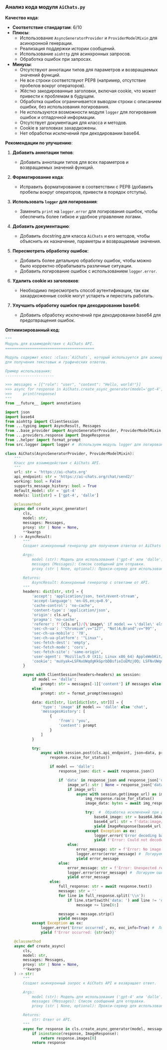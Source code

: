 ### **Анализ кода модуля `AiChats.py`**

**Качество кода**:
- **Соответствие стандартам**: 6/10
- **Плюсы**:
    - Использование `AsyncGeneratorProvider` и `ProviderModelMixin` для асинхронной генерации.
    - Реализация поддержки истории сообщений.
    - Использование `aiohttp` для асинхронных запросов.
    - Обработка ошибок при запросах.
- **Минусы**:
    - Отсутствуют аннотации типов для параметров и возвращаемых значений функций.
    - Не все строки соответствуют PEP8 (например, отсутствие пробелов вокруг операторов).
    - Жёстко закодированные заголовки, включая cookie, что может привести к проблемам в будущем.
    - Обработка ошибок ограничивается выводом строки с описанием ошибки, без использования логирования.
    - Не используются возможности модуля `logger` для логирования ошибок и отладочной информации.
    - Отсутствует документация для класса и методов.
    - Cookie в заголовках захардкожены.
    - Нет обработки исключений при декодировании base64.

**Рекомендации по улучшению**:

1.  **Добавить аннотации типов**:
    - Добавить аннотации типов для всех параметров и возвращаемых значений функций.

2.  **Форматирование кода**:
    - Исправить форматирование в соответствии с PEP8 (добавить пробелы вокруг операторов, привести в порядок отступы).

3.  **Использовать `logger` для логирования**:
    - Заменить `print` на `logger.error` для логирования ошибок, чтобы обеспечить более гибкое и удобное управление логами.

4.  **Добавить документацию**:
    - Добавить docstring для класса `AiChats` и его методов, чтобы объяснить их назначение, параметры и возвращаемые значения.

5.  **Пересмотреть обработку ошибок**:
    - Добавить более детальную обработку ошибок, чтобы можно было корректно обрабатывать различные ситуации.
    - Добавить логирование ошибок с использованием `logger.error`.

6. **Удалить  cookie из заголовков**:
    - Необходимо пересмотреть способ аутентификации, так как захардкоженные cookie могут устареть и перестать работать.

7.  **Улучшить обработку ошибок при декодировании base64**:
    - Добавить обработку исключений при декодировании base64 для предотвращения ошибок.

**Оптимизированный код**:

```python
"""
Модуль для взаимодействия с AiChats API.
========================================

Модуль содержит класс :class:`AiChats`, который используется для асинхронного взаимодействия с API AiChats
для получения текстовых и графических ответов.

Пример использования:
----------------------

>>> messages = [{"role": "user", "content": "Hello, world!"}]
>>> async for response in AiChats.create_async_generator(model='gpt-4', messages=messages):
>>>     print(response)
"""
from __future__ import annotations

import json
import base64
from aiohttp import ClientSession
from ...typing import AsyncResult, Messages
from ..base_provider import AsyncGeneratorProvider, ProviderModelMixin
from ...providers.response import ImageResponse
from ..helper import format_prompt
from src.logger import logger #  Используем модуль logger для логирования

class AiChats(AsyncGeneratorProvider, ProviderModelMixin):
    """
    Класс для взаимодействия с AiChats API.
    """
    url: str = 'https://ai-chats.org'
    api_endpoint: str = 'https://ai-chats.org/chat/send2/'
    working: bool = False
    supports_message_history: bool = True
    default_model: str = 'gpt-4'
    models: list[str] = ['gpt-4', 'dalle']

    @classmethod
    async def create_async_generator(
        cls,
        model: str,
        messages: Messages,
        proxy: str | None = None,
        **kwargs
    ) -> AsyncResult:
        """
        Создает асинхронный генератор для получения ответов от AiChats API.

        Args:
            model (str): Модель для использования ('gpt-4' или 'dalle').
            messages (Messages): Список сообщений для отправки.
            proxy (str | None, optional): Прокси-сервер для использования. По умолчанию None.

        Returns:
            AsyncResult: Асинхронный генератор с ответами от API.
        """
        headers: dict[str, str] = {
            'accept': 'application/json, text/event-stream',
            'accept-language': 'en-US,en;q=0.9',
            'cache-control': 'no-cache',
            'content-type': 'application/json',
            'origin': cls.url,
            'pragma': 'no-cache',
            'referer': f'{cls.url}/{\'image\' if model == \'dalle\' else \'chat\'}/',
            'sec-ch-ua': '"Chromium";v="127", "Not)A;Brand";v="99"',
            'sec-ch-ua-mobile': '?0',
            'sec-ch-ua-platform': '"Linux"',
            'sec-fetch-dest': 'empty',
            'sec-fetch-mode': 'cors',
            'sec-fetch-site': 'same-origin',
            'user-agent': 'Mozilla/5.0 (X11; Linux x86_64) AppleWebKit/537.36 (KHTML, like Gecko) Chrome/127.0.0.0 Safari/537.36',
            'cookie': 'muVyak=LSFNvUWqdgKkGprbDBsfieIoEMzjOQ; LSFNvUWqdgKkGprbDBsfieIoEMzjOQ=ac28831b98143847e83dbe004404e619-1725548624-1725548621; muVyak_hits=9; ai-chat-front=9d714d5dc46a6b47607c9a55e7d12a95; _csrf-front=76c23dc0a013e5d1e21baad2e6ba2b5fdab8d3d8a1d1281aa292353f8147b057a%3A2%3A%7Bi%3A0%3Bs%3A11%3A%22_csrf-front%22%3Bi%3A1%3Bs%3A32%3A%22K9lz0ezsNPMNnfpd_8gT5yEeh-55-cch%22%3B%7D', # TODO:  Необходимо пересмотреть способ аутентификации, так как захардкоженные cookie могут устареть и перестать работать.
        }

        async with ClientSession(headers=headers) as session:
            if model == 'dalle':
                prompt: str = messages[-1]['content'] if messages else ''
            else:
                prompt: str = format_prompt(messages)

            data: dict[str, list[dict[str, str]]] = {
                'type': 'image' if model == 'dalle' else 'chat',
                'messagesHistory': [
                    {
                        'from': 'you',
                        'content': prompt
                    }
                ]
            }

            try:
                async with session.post(cls.api_endpoint, json=data, proxy=proxy) as response:
                    response.raise_for_status()

                    if model == 'dalle':
                        response_json: dict = await response.json()

                        if 'data' in response_json and response_json['data']:
                            image_url: str | None = response_json['data'][0].get('url')
                            if image_url:
                                async with session.get(image_url) as img_response:
                                    img_response.raise_for_status()
                                    image_data: bytes = await img_response.read()

                                    try:  #  Обработка исключений при декодировании base64
                                        base64_image: str = base64.b64encode(image_data).decode('utf-8')
                                        base64_url: str = f'data:image/png;base64,{base64_image}'
                                        yield ImageResponse(base64_url, prompt)
                                    except Exception as ex:
                                        logger.error('Error decoding base64 image', ex, exc_info=True) #  Логируем ошибку
                                        yield f'Error: Could not decode base64 image: {str(ex)}'
                            else:
                                error_message: str = f'Error: No image URL found in the response. Full response: {response_json}'
                                logger.error(error_message) #  Логируем ошибку
                                yield error_message
                        else:
                            error_message: str = f'Error: Unexpected response format. Full response: {response_json}'
                            logger.error(error_message) #  Логируем ошибку
                            yield error_message
                    else:
                        full_response: str = await response.text()
                        message: str = ''
                        for line in full_response.split('\\n'):
                            if line.startswith('data: ') and line != 'data: ':
                                message += line[6:]

                        message = message.strip()
                        yield message
            except Exception as ex:
                logger.error('Error occurred', ex, exc_info=True) #  Логируем ошибку
                yield f'Error occurred: {str(ex)}'

    @classmethod
    async def create_async(
        cls,
        model: str,
        messages: Messages,
        proxy: str | None = None,
        **kwargs
    ) -> str:
        """
        Создает асинхронный запрос к AiChats API и возвращает ответ.

        Args:
            model (str): Модель для использования ('gpt-4' или 'dalle').
            messages (Messages): Список сообщений для отправки.
            proxy (str | None, optional): Прокси-сервер для использования. По умолчанию None.

        Returns:
            str: Ответ от API.
        """
        async for response in cls.create_async_generator(model, messages, proxy, **kwargs):
            if isinstance(response, ImageResponse):
                return response.images[0]
            return response